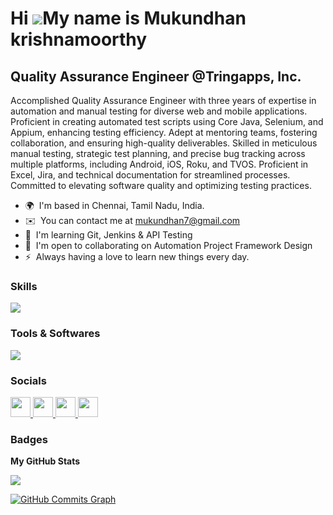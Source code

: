 Hi ![](<img src="https://raw.githubusercontent.com/TheDudeThatCode/TheDudeThatCode/master/Assets/Hi.gif" width="32px"/>)My name is Mukundhan krishnamoorthy
================================================================================================================================================

Quality Assurance Engineer @Tringapps, Inc.
-------------------------------------------

Accomplished Quality Assurance Engineer with three years of expertise in automation and manual testing for diverse web and mobile applications. Proficient in creating automated test scripts using Core Java, Selenium, and Appium, enhancing testing efficiency. Adept at mentoring teams, fostering collaboration, and ensuring high-quality deliverables. Skilled in meticulous manual testing, strategic test planning, and precise bug tracking across multiple platforms, including Android, iOS, Roku, and TVOS. Proficient in Excel, Jira, and technical documentation for streamlined processes. Committed to elevating software quality and optimizing testing practices.

* 🌍  I'm based in Chennai, Tamil Nadu, India.
* ✉️  You can contact me at [mukundhan7@gmail.com](mailto:mukundhan7@gmail.com)
* 🧠  I'm learning Git, Jenkins & API Testing
* 🤝  I'm open to collaborating on Automation Project Framework Design
* ⚡  Always having a love to learn new things every day.

### Skills
<p align="left">
  <a href="https://skillicons.dev">
    <img src="https://skillicons.dev/icons?i=java,selenium,gherkin,maven,git"/>
  </a>
</p>

### Tools & Softwares
<p align="left">
  <a href="https://skillicons.dev">
    <img src="https://skillicons.dev/icons?i=github,eclipse,idea,androidstudio,nodejs,vscode,wordpress"/>
  </a>
</p>

### Socials
<p align="left"> 
  <a href="https://www.github.com/MukundhanTringapps" target="_blank" rel="noreferrer"> 
    <picture> 
      <source media="(prefers-color-scheme: dark)" srcset="https://raw.githubusercontent.com/danielcranney/readme-generator/main/public/icons/socials/github-dark.svg" /> 
      <source media="(prefers-color-scheme: light)" srcset="https://raw.githubusercontent.com/danielcranney/readme-generator/main/public/icons/socials/github.svg" /> 
      <img src="https://raw.githubusercontent.com/danielcranney/readme-generator/main/public/icons/socials/github.svg" width="32" height="32" /> 
    </picture> 
  </a> 
  
  <a href="https://www.instagram.com/mukundhan_k" target="_blank" rel="noreferrer"> 
    <picture> <source media="(prefers-color-scheme: dark)" srcset="undefined" /> 
      <source media="(prefers-color-scheme: light)" srcset="https://raw.githubusercontent.com/danielcranney/readme-generator/main/public/icons/socials/instagram.svg" /> 
      <img src="https://raw.githubusercontent.com/danielcranney/readme-generator/main/public/icons/socials/instagram.svg" width="32" height="32" /> 
    </picture> 
  </a> 
  
  <a href="https://www.linkedin.com/in/mukundhank/" target="_blank" rel="noreferrer"> 
    <picture> 
      <source media="(prefers-color-scheme: dark)" srcset="https://raw.githubusercontent.com/danielcranney/readme-generator/main/public/icons/socials/linkedin-dark.svg" /> 
      <source media="(prefers-color-scheme: light)" srcset="https://raw.githubusercontent.com/danielcranney/readme-generator/main/public/icons/socials/linkedin.svg" /> 
      <img src="https://raw.githubusercontent.com/danielcranney/readme-generator/main/public/icons/socials/linkedin.svg" width="32" height="32" />
    </picture> 
  </a>
  
  <a href="https://www.x.com/hyphenorx" target="_blank" rel="noreferrer"> 
    <picture> 
      <source media="(prefers-color-scheme: dark)" srcset="https://raw.githubusercontent.com/danielcranney/readme-generator/main/public/icons/socials/twitter-dark.svg" /> 
      <source media="(prefers-color-scheme: light)" srcset="https://raw.githubusercontent.com/danielcranney/readme-generator/main/public/icons/socials/twitter.svg" /> 
      <img src="https://raw.githubusercontent.com/danielcranney/readme-generator/main/public/icons/socials/twitter.svg" width="32" height="32" /> 
    </picture> 
  </a>
  </p>

### Badges

<b>My GitHub Stats</b>

<a href="http://www.github.com/MukundhanTringapps"><img src="https://github-readme-streak-stats.herokuapp.com/?user=MukundhanTringapps&stroke=ffffff&background=1c1917&ring=14b8a6&fire=14b8a6&currStreakNum=ffffff&currStreakLabel=14b8a6&sideNums=ffffff&sideLabels=ffffff&dates=ffffff&hide_border=true" /></a>

<a href="http://www.github.com/MukundhanTringapps"><img src="https://github-readme-activity-graph.cyclic.app/graph?username=MukundhanTringapps&bg_color=1c1917&color=ffffff&line=22c55e&point=ffffff&area_color=1c1917&area=true&hide_border=true&custom_title=GitHub%20Commits%20Graph" alt="GitHub Commits Graph" /></a>
